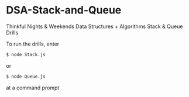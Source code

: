 # DSA-Stack-and-Queue
Thinkful Nights &amp; Weekends Data Structures + Algorithms Stack &amp; Queue Drills

To run the drills, enter
``` sh
$ node Stack.js
```
or
``` sh
$ node Queue.js
```
at a command prompt